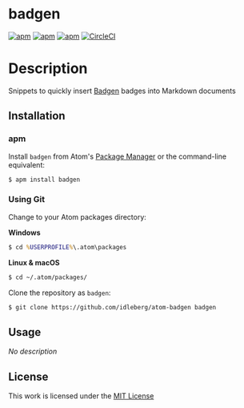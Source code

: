 # badgen

[![apm](https://flat.badgen.net/apm/license/badgen)](https://atom.io/packages/badgen)
[![apm](https://flat.badgen.net/apm/v/badgen)](https://atom.io/packages/badgen)
[![apm](https://flat.badgen.net/apm/dl/badgen)](https://atom.io/packages/badgen)
[![CircleCI](https://flat.badgen.net/circleci/github/idleberg/atom-badgen)](https://circleci.com/gh/idleberg/atom-badgen)

# Description

Snippets to quickly insert [Badgen](https://badgen.net/) badges into Markdown documents

## Installation

### apm

Install `badgen` from Atom's [Package Manager](http://flight-manual.atom.io/using-atom/sections/atom-packages/) or the command-line equivalent:

`$ apm install badgen`

### Using Git

Change to your Atom packages directory:

**Windows**

```cmd
$ cd %USERPROFILE%\.atom\packages
```

**Linux & macOS**

```bash
$ cd ~/.atom/packages/
```

Clone the repository as `badgen`:

```bash
$ git clone https://github.com/idleberg/atom-badgen badgen
```

## Usage

*No description*

## License

This work is licensed under the [MIT License](LICENSE)
